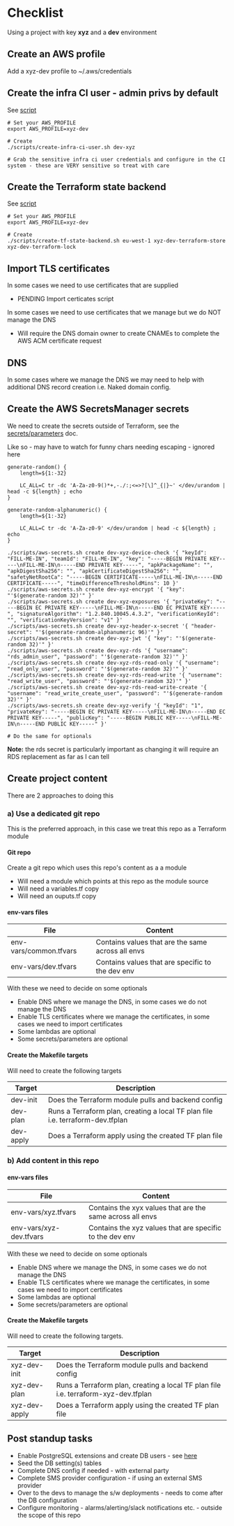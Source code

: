 # Checklist
Using a project with key **xyz** and a **dev** environment


## Create an AWS profile
Add a xyz-dev profile to ~/.aws/credentials


## Create the infra CI user - admin privs by default
See [script](../scripts/create-infra-ci-user.sh)

```
# Set your AWS_PROFILE
export AWS_PROFILE=xyz-dev

# Create
./scripts/create-infra-ci-user.sh dev-xyz

# Grab the sensitive infra ci user credentials and configure in the CI system - these are VERY sensitive so treat with care
```


## Create the Terraform state backend
See [script](../scripts/create-tf-state-backend.sh)

```
# Set your AWS_PROFILE
export AWS_PROFILE=xyz-dev

# Create
./scripts/create-tf-state-backend.sh eu-west-1 xyz-dev-terraform-store xyz-dev-terraform-lock
```


## Import TLS certificates
In some cases we need to use certificates that are supplied
- PENDING Import certicates script

In some cases we need to use certificates that we manage but we do NOT manage the DNS
- Will require the DNS domain owner to create CNAMEs to complete the AWS ACM certificate request


## DNS
In some cases where we manage the DNS we may need to help with additional DNS record creation i.e. Naked domain config.


## Create the AWS SecretsManager secrets
We need to create the secrets outside of Terraform, see the [secrets/parameters](./secrets-parameters.md) doc.

Like so - may have to watch for funny chars needing escaping - ignored here
```
generate-random() {
	length=${1:-32}

	LC_ALL=C tr -dc 'A-Za-z0-9()*+,-./:;<=>?[\]^_{|}~' </dev/urandom | head -c ${length} ; echo
}

generate-random-alphanumeric() {
	length=${1:-32}

	LC_ALL=C tr -dc 'A-Za-z0-9' </dev/urandom | head -c ${length} ; echo
}

./scripts/aws-secrets.sh create dev-xyz-device-check '{ "keyId": "FILL-ME-IN", "teamId": "FILL-ME-IN", "key": "-----BEGIN PRIVATE KEY-----\nFILL-ME-IN\n-----END PRIVATE KEY-----", "apkPackageName": "", "apkDigestSha256": "", "apkCertificateDigestSha256": "", "safetyNetRootCa": "-----BEGIN CERTIFICATE-----\nFILL-ME-IN\n-----END CERTIFICATE-----", "timeDifferenceThresholdMins": 10 }'
./scripts/aws-secrets.sh create dev-xyz-encrypt '{ "key": "'$(generate-random 32)'" }'
./scripts/aws-secrets.sh create dev-xyz-exposures '{ "privateKey": "-----BEGIN EC PRIVATE KEY-----\nFILL-ME-IN\n-----END EC PRIVATE KEY-----", "signatureAlgorithm": "1.2.840.10045.4.3.2", "verificationKeyId": "", "verificationKeyVersion": "v1" }'
./scripts/aws-secrets.sh create dev-xyz-header-x-secret '{ "header-secret": "'$(generate-random-alphanumeric 96)'" }'
./scripts/aws-secrets.sh create dev-xyz-jwt '{ "key": "'$(generate-random 32)'" }'
./scripts/aws-secrets.sh create dev-xyz-rds '{ "username": "rds_admin_user", "password": "'$(generate-random 32)'" }'
./scripts/aws-secrets.sh create dev-xyz-rds-read-only '{ "username": "read_only_user", "password": "'$(generate-random 32)'" }'
./scripts/aws-secrets.sh create dev-xyz-rds-read-write '{ "username": "read_write_user", "password": "'$(generate-random 32)'" }'
./scripts/aws-secrets.sh create dev-xyz-rds-read-write-create '{ "username": "read_write_create_user", "password": "'$(generate-random 32)'" }'
./scripts/aws-secrets.sh create dev-xyz-verify '{ "keyId": "1", "privateKey": "-----BEGIN EC PRIVATE KEY-----\nFILL-ME-IN\n-----END EC PRIVATE KEY-----", "publicKey": "-----BEGIN PUBLIC KEY-----\nFILL-ME-IN\n-----END PUBLIC KEY-----" }'

# Do the same for optionals
```
**Note:** the rds secret is particularly important as changing it will require an RDS replacement as far as I can tell


## Create project content
There are 2 approaches to doing this

### a) Use a dedicated git repo
This is the preferred approach, in this case we treat this repo as a Terraform module

#### Git repo
Create a git repo which uses this repo's content as a a module
- Will need a module which points at this repo as the module source
- Will need a variables.tf copy
- Will need an ouputs.tf copy

#### env-vars files

| File                    | Content                                                    |
| ------------------------| -----------------------------------------------------------|
| env-vars/common.tfvars  | Contains values that are the same across all envs          |
| env-vars/dev.tfvars     | Contains values that are specific to the dev env           |

With these we need to decide on some optionals
- Enable DNS where we manage the DNS, in some cases we do not manage the DNS
- Enable TLS certificates where we manage the certificates, in some cases we need to import certificates
- Some lambdas are optional
- Some secrets/parameters are optional

#### Create the Makefile targets
Will need to create the following targets

| Target        | Description                                                                        |
| --------------| -----------------------------------------------------------------------------------|
| dev-init      | Does the Terraform module pulls and backend config                                 |
| dev-plan      | Runs a Terraform plan, creating a local TF plan file i.e. terraform-dev.tfplan     |
| dev-apply     | Does a Terraform apply using the created TF plan file                              |

### b) Add content in this repo
#### env-vars files

| File                    | Content                                                    |
| ------------------------| -----------------------------------------------------------|
| env-vars/xyz.tfvars     | Contains the xyx values that are the same across all envs  |
| env-vars/xyz-dev.tfvars | Contains the xyz values that are specific to the dev env   |

With these we need to decide on some optionals
- Enable DNS where we manage the DNS, in some cases we do not manage the DNS
- Enable TLS certificates where we manage the certificates, in some cases we need to import certificates
- Some lambdas are optional
- Some secrets/parameters are optional

#### Create the Makefile targets
Will need to create the following targets.

| Target        | Description                                                                        |
| --------------| -----------------------------------------------------------------------------------|
| xyz-dev-init  | Does the Terraform module pulls and backend config                                 |
| xyz-dev-plan  | Runs a Terraform plan, creating a local TF plan file i.e. terraform-xyz-dev.tfplan |
| xyz-dev-apply | Does a Terraform apply using the created TF plan file                              |


## Post standup tasks
- Enable PostgreSQL extensions and create DB users - see [here](./db.md)
- Seed the DB setting(s) tables
- Complete DNS config if needed - with external party
- Complete SMS provider configuration - if using an external SMS provider
- Over to the devs to manage the s/w deployments - needs to come after the DB configuration
- Configure monitoring - alarms/alerting/slack notifications etc. - outside the scope of this repo
